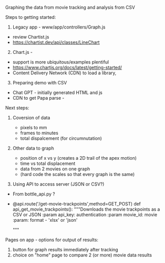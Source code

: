 Graphing the data from movie tracking and analysis from CSV

Steps to getting started:

1. Legacy app - www/app/controllers/Graph.js
  - review Chartist.js
  - https://chartist.dev/api/classes/LineChart

2. Chart.js - 
  - support is more ubiquitous/examples plentiful
  - https://www.chartjs.org/docs/latest/getting-started/
  - Content Delivery Network (CDN) to load a library, <script src="https://cdn.jsdelivr.net/npm/chart.js"></script>

3. Preparing demo with CSV
  - Chat GPT - initially generated HTML and js
  - CDN to get Papa parse - <script src="https://cdn.jsdelivr.net/npm/papaparse@5.3.0/papaparse.min.js"></script>


Next steps:

1. Coversion of data
   - pixels to mm
   - frames to minutes
   - total dispalcement (for circumnutation)
  
3. Other data to graph
   - position of x vs y (creates a 2D trail of the apex motion)
   - time vs total displacement
   - data from 2 movies on one graph
   - (hard code the scales so that every graph is the same)
      
4. Using API to access server (JSON or CSV?)
  - From bottle_api.py ? 
  - @api.route('/get-movie-trackpoints',method=GET_POST)
def api_get_movie_trackpoints():
    """Downloads the movie trackpoints as a CSV or JSON
    :param api_key:   authentication
    :param movie_id:   movie
    :param: format - 'xlsx' or 'json'
    
    """

Pages on app - options for output of results:

1. button for graph results immediately after tracking
2. choice on "home" page to compare 2 (or more) movie data results
    
